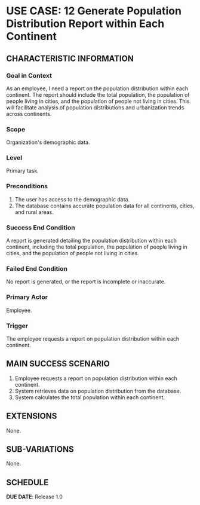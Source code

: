 # USE CASE: 12 Generate Population Distribution Report within Each Continent

## CHARACTERISTIC INFORMATION

### Goal in Context

As an employee, I need a report on the population distribution within each continent. The report should include the total population, the population of people living in cities, and the population of people not living in cities. This will facilitate analysis of population distributions and urbanization trends across continents.

### Scope

Organization's demographic data.

### Level

Primary task.

### Preconditions

1. The user has access to the demographic data.
2. The database contains accurate population data for all continents, cities, and rural areas.

### Success End Condition

A report is generated detailing the population distribution within each continent, including the total population, the population of people living in cities, and the population of people not living in cities.

### Failed End Condition

No report is generated, or the report is incomplete or inaccurate.

### Primary Actor

Employee.

### Trigger

The employee requests a report on population distribution within each continent.

## MAIN SUCCESS SCENARIO

1. Employee requests a report on population distribution within each continent.
2. System retrieves data on population distribution from the database.
3. System calculates the total population within each continent.

## EXTENSIONS

None.

## SUB-VARIATIONS

None.

## SCHEDULE

**DUE DATE**: Release 1.0
